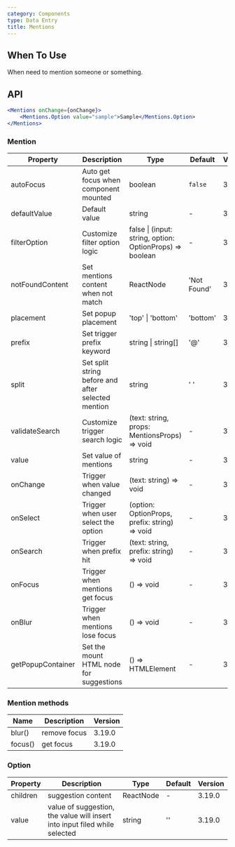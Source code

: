 ```yaml
---
category: Components
type: Data Entry
title: Mentions
---
```


## When To Use

When need to mention someone or something.

## API

```jsx
<Mentions onChange={onChange}>
	<Mentions.Option value="sample">Sample</Mentions.Option>
</Mentions>
```

### Mention

| Property          | Description                                        | Type                                                     | Default     | Version |
| ----------------- | -------------------------------------------------- | -------------------------------------------------------- | ----------- | ------- |
| autoFocus         | Auto get focus when component mounted              | boolean                                                  | `false`     | 3.19.0  |
| defaultValue      | Default value                                      | string                                                   | -           | 3.19.0  |
| filterOption      | Customize filter option logic                      | false \| (input: string, option: OptionProps) => boolean | -           | 3.19.0  |
| notFoundContent   | Set mentions content when not match                | ReactNode                                                | 'Not Found' | 3.19.0  |
| placement         | Set popup placement                                | 'top' \| 'bottom'                                        | 'bottom'    | 3.19.0  |
| prefix            | Set trigger prefix keyword                         | string \| string[]                                       | '@'         | 3.19.0  |
| split             | Set split string before and after selected mention | string                                                   | ' '         | 3.19.0  |
| validateSearch    | Customize trigger search logic                     | (text: string, props: MentionsProps) => void             | -           | 3.19.0  |
| value             | Set value of mentions                              | string                                                   | -           | 3.19.0  |
| onChange          | Trigger when value changed                         | (text: string) => void                                   | -           | 3.19.0  |
| onSelect          | Trigger when user select the option                | (option: OptionProps, prefix: string) => void            | -           | 3.19.0  |
| onSearch          | Trigger when prefix hit                            | (text: string, prefix: string) => void                   | -           | 3.19.0  |
| onFocus           | Trigger when mentions get focus                    | () => void                                               | -           | 3.19.0  |
| onBlur            | Trigger when mentions lose focus                   | () => void                                               | -           | 3.19.0  |
| getPopupContainer | Set the mount HTML node for suggestions            | () => HTMLElement                                        | -           | 3.22.0  |

### Mention methods

| Name    | Description  | Version |
| ------- | ------------ | ------- |
| blur()  | remove focus | 3.19.0  |
| focus() | get focus    | 3.19.0  |

### Option

| Property | Description                                                                | Type      | Default | Version |
| -------- | -------------------------------------------------------------------------- | --------- | ------- | ------- |
| children | suggestion content                                                         | ReactNode | -       | 3.19.0  |
| value    | value of suggestion, the value will insert into input filed while selected | string    | ''      | 3.19.0  |
